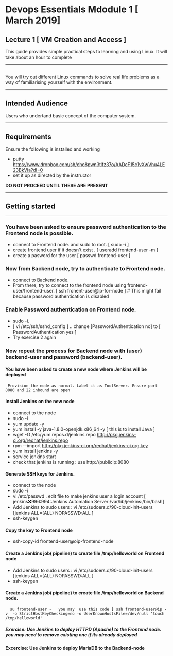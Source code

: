 #  Devops Essentials Mdodule 1 [ March 2019]

## Lecture 1 [ VM Creation and Access ]

This guide provides simple practical steps to learning and using Linux. It will take about an hour to complete

---

## 

You will try out different Linux commands to  solve real life problems as a way of familiarising yourself with the environment.

---

## Intended Audience

Users who undertand basic concept of the computer system.

---

## Requirements

Ensure the following is installed and working

- putty https://www.dropbox.com/sh/cho8pwn3tlfz37o/AADcF15c1vXwVhu4LE23BkVIa?dl=0 
- set it up as directed by the instructor

**DO NOT PROCEED UNTIL THESE ARE PRESENT**

---

## Getting started

---

###  You have been asked to ensure password authentication to the Frontend node is possible. 

- connect to Frontend node. and sudo to root. [ sudo -i ]
- create frontend user if it doesn't exist .  [ useradd frontend-user -m ]
- create a pasword for the user [ passwd  frontend-user ]

###  Now from Backend node, try to authenticate to Frontend node. 

- connect to Backend node.
- From there, try to connect to the frontend node using frontend-user/frontend-user.  [ ssh fronent-user@ip-for-node ] # This might fail because password authentication is disabled

###  Enable Password authentication on Frontend node. 
- sudo -i.
-  [ vi /etc/ssh/sshd_config ] .. change [PasswordAuthentication no]   to [ PasswordAuthentication yes ]
- Try exercise 2 again




###  Now repeat the process for Backend node with (user) backend-user and password (backend-user).



#### You have been asked to create a new node where  Jenkins  will be deployed 
     Provision the node as normal. Label it as ToolServer. Ensure port 8080 and 22 inbound are open

#### Install Jenkins on the new node  
- connect to the node
- sudo -i
- yum update -y
- yum install -y java-1.8.0-openjdk.x86_64 -y    [ this is to install Java ]
- wget -O /etc/yum.repos.d/jenkins.repo http://pkg.jenkins-ci.org/redhat/jenkins.repo 
- rpm --import http://pkg.jenkins-ci.org/redhat/jenkins-ci.org.key
- yum install jenkins -y 
- service jenkins start
- check that jenkins is running : use http://publicip:8080



#### Generate SSH keys for Jenkins.   
- connect to the node
- sudo -i
- vi /etc/passwd  . edit file to make jenkins user a login account  [ jenkins:x:996:994:Jenkins Automation Server:/var/lib/jenkins:/bin/bash]
- Add Jenkins to sudo users  :  vi /etc/sudoers.d/90-cloud-init-users     [jenkins ALL=(ALL) NOPASSWD:ALL ]
- ssh-keygen
     
      

#### Copy the key to Frontend node
- ssh-copy-id frontend-user@oip-frontend-node


#### Create a  Jenkins job( pipeline) to create file /tmp/helloworld on Frontend node
- Add Jenkins to sudo users  :  vi /etc/sudoers.d/90-cloud-init-users     [jenkins ALL=(ALL) NOPASSWD:ALL ]
- ssh-keygen   


#### Create a  Jenkins job( pipeline) to create file /tmp/helloworld on Backend node. 
      su frontend-user -   you may  use this code [ ssh frontend-user@ip -v  -o StrictHostKeyChecking=no -o UserKnownHostsFile=/dev/null 'touch /tmp/helloworld'


##### Exercise: Use Jenkins to deploy HTTPD (Apache) to the Frontend node. you may need to remove existing one if its already deployed

 
#### Excercise: Use Jenkins to deploy MariaDB to the Backend-node


